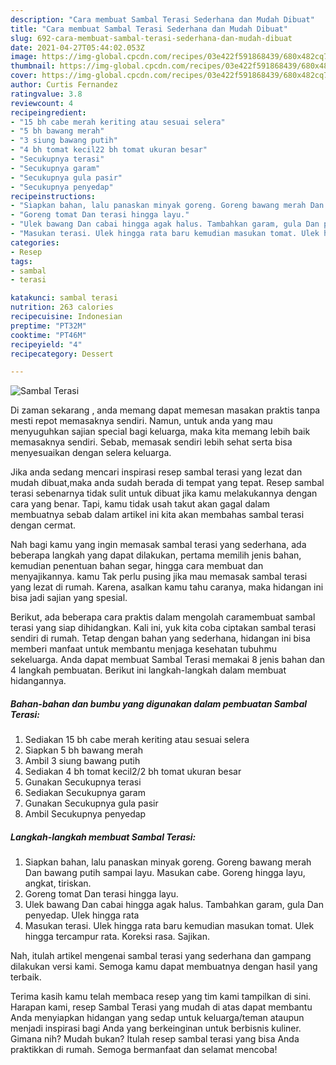 ```yaml
---
description: "Cara membuat Sambal Terasi Sederhana dan Mudah Dibuat"
title: "Cara membuat Sambal Terasi Sederhana dan Mudah Dibuat"
slug: 692-cara-membuat-sambal-terasi-sederhana-dan-mudah-dibuat
date: 2021-04-27T05:44:02.053Z
image: https://img-global.cpcdn.com/recipes/03e422f591868439/680x482cq70/sambal-terasi-foto-resep-utama.jpg
thumbnail: https://img-global.cpcdn.com/recipes/03e422f591868439/680x482cq70/sambal-terasi-foto-resep-utama.jpg
cover: https://img-global.cpcdn.com/recipes/03e422f591868439/680x482cq70/sambal-terasi-foto-resep-utama.jpg
author: Curtis Fernandez
ratingvalue: 3.8
reviewcount: 4
recipeingredient:
- "15 bh cabe merah keriting atau sesuai selera"
- "5 bh bawang merah"
- "3 siung bawang putih"
- "4 bh tomat kecil22 bh tomat ukuran besar"
- "Secukupnya terasi"
- "Secukupnya garam"
- "Secukupnya gula pasir"
- "Secukupnya penyedap"
recipeinstructions:
- "Siapkan bahan, lalu panaskan minyak goreng. Goreng bawang merah Dan bawang putih sampai layu. Masukan cabe. Goreng hingga layu, angkat, tiriskan."
- "Goreng tomat Dan terasi hingga layu."
- "Ulek bawang Dan cabai hingga agak halus. Tambahkan garam, gula Dan penyedap. Ulek hingga rata"
- "Masukan terasi. Ulek hingga rata baru kemudian masukan tomat. Ulek hingga tercampur rata. Koreksi rasa. Sajikan."
categories:
- Resep
tags:
- sambal
- terasi

katakunci: sambal terasi 
nutrition: 263 calories
recipecuisine: Indonesian
preptime: "PT32M"
cooktime: "PT46M"
recipeyield: "4"
recipecategory: Dessert

---
```



![Sambal Terasi](https://img-global.cpcdn.com/recipes/03e422f591868439/680x482cq70/sambal-terasi-foto-resep-utama.jpg)

Di zaman  sekarang , anda memang dapat memesan masakan praktis tanpa mesti repot memasaknya sendiri. Namun, untuk anda yang mau menyuguhkan sajian special bagi keluarga, maka kita memang lebih baik memasaknya sendiri. Sebab, memasak sendiri lebih sehat serta bisa menyesuaikan dengan selera keluarga.

Jika anda sedang mencari inspirasi resep sambal terasi yang lezat dan mudah dibuat,maka anda sudah berada di tempat yang tepat. Resep sambal terasi  sebenarnya tidak sulit untuk dibuat jika kamu melakukannya dengan cara yang benar. Tapi, kamu tidak usah takut akan gagal dalam membuatnya 
sebab dalam artikel ini kita akan membahas sambal terasi dengan cermat.  



Nah bagi kamu yang ingin memasak sambal terasi yang sederhana, ada beberapa langkah yang dapat dilakukan, pertama memilih jenis bahan, kemudian penentuan bahan segar, hingga cara membuat dan menyajikannya. kamu Tak perlu pusing jika mau memasak sambal terasi yang lezat di rumah. Karena, asalkan kamu  tahu caranya, maka hidangan ini bisa jadi sajian yang spesial.

Berikut, ada beberapa cara praktis  dalam mengolah caramembuat sambal terasi yang siap dihidangkan. Kali ini, yuk kita coba ciptakan sambal terasi sendiri di rumah. Tetap dengan bahan yang sederhana, hidangan ini bisa memberi manfaat untuk membantu menjaga kesehatan tubuhmu sekeluarga. Anda dapat membuat Sambal Terasi memakai 8 jenis bahan dan 4 langkah pembuatan. Berikut ini langkah-langkah dalam membuat hidangannya.

<!--inarticleads1-->

##### Bahan-bahan dan bumbu yang digunakan dalam pembuatan Sambal Terasi:

1. Sediakan 15 bh cabe merah keriting atau sesuai selera
1. Siapkan 5 bh bawang merah
1. Ambil 3 siung bawang putih
1. Sediakan 4 bh tomat kecil2/2 bh tomat ukuran besar
1. Gunakan Secukupnya terasi
1. Sediakan Secukupnya garam
1. Gunakan Secukupnya gula pasir
1. Ambil Secukupnya penyedap




<!--inarticleads2-->

##### Langkah-langkah membuat Sambal Terasi:

1. Siapkan bahan, lalu panaskan minyak goreng. Goreng bawang merah Dan bawang putih sampai layu. Masukan cabe. Goreng hingga layu, angkat, tiriskan.
1. Goreng tomat Dan terasi hingga layu.
1. Ulek bawang Dan cabai hingga agak halus. Tambahkan garam, gula Dan penyedap. Ulek hingga rata
1. Masukan terasi. Ulek hingga rata baru kemudian masukan tomat. Ulek hingga tercampur rata. Koreksi rasa. Sajikan.




Nah, itulah artikel mengenai  sambal terasi  yang sederhana dan gampang dilakukan versi kami. Semoga kamu dapat membuatnya dengan hasil yang terbaik. 

Terima kasih kamu telah membaca resep yang tim kami tampilkan di sini. Harapan kami, resep  Sambal Terasi yang mudah di atas dapat membantu Anda menyiapkan hidangan yang sedap untuk keluarga/teman ataupun menjadi inspirasi bagi Anda yang berkeinginan untuk berbisnis kuliner. Gimana nih? Mudah bukan? Itulah resep sambal terasi yang bisa Anda praktikkan di rumah. Semoga bermanfaat dan selamat mencoba!


